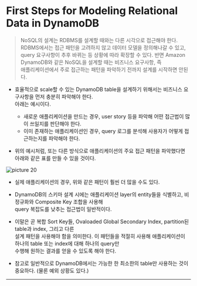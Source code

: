 # First Steps for Modeling Relational Data in DynamoDB

> NoSQL의 설계는 RDBMS를 설계할 때와는 다른 시각으로 접근해야 한다. RDBMS에서는 접근 패턴을 고려하지 않고 데이터 모델을 정의해나갈 수 있고,  
>  query 요구사항이 추후 바뀌는 등 상황에 따라 확장할 수 있다. 반면 Amazon DynamoDB와 같은 NoSQL을 설계할 때는 비즈니스 요구사항, 즉  
>  애플리케이션에서 주로 접근하는 패턴을 파악하기 전까지 설계를 시작하면 안된다.

- 효율적으로 scale할 수 있는 DynamoDB table을 설계하기 위해서는 비즈니스 요구사항을 먼저 충분히 파악해야 한다.  
  아래는 예시이다.

  - 새로운 애플리케이션을 만드는 경우, user story 등을 파악해 어떤 접근법이 많이 쓰일지를 판단해야 한다.
  - 이미 존재하는 애플리케이션인 경우, query 로그를 분석해 사용자가 어떻게 접근하는지를 파악해야 한다.

- 위의 예시처럼, 또는 다른 방식으로 애플리케이션의 주요 접근 패턴을 파악했다면 아래와 같은 표를 만들 수 있을 것이다.

![picture 20](/images/DYNAMODB_RELATIONAL_MOEDLING_FIRST_STEPS.png)

- 실제 애플리케이션의 경우, 위와 같은 패턴이 훨씬 더 많을 수도 있다.

- DynamoDB의 스키마 설계 시에는 애플리케이션 layer의 entity들을 식별하고, 비정규화와 Composite Key 조합을 사용해  
  query 복잡도를 낮추는 접근법이 일반적이다.

- 이말은 곧 복합 Sort Key들, Ovaloaded Global Secondary Index, partition된 table과 index, 그리고 다른  
  설계 패턴을 사용해야 함을 의미한다. 이 패턴들을 적절히 사용해 애플리케이션이 하나의 table 또는 index에 대해 하나의 query만  
  수행해 원하는 결과를 얻을 수 있도록 해야 한다.

- 참고로 일반적으로 DynamoDB에서는 가능한 한 최소한의 table만 사용하는 것이 중요하다. (물론 예외 상황도 있다.)

---
